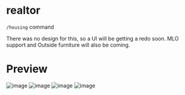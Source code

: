 # realtor
`/housing` command

There was no design for this, so a UI will be getting a redo soon.
MLO support and Outside furniture will also be coming.

# Preview
![image](https://github.com/Byte-Labs-Project/realtor/assets/82112471/0fd5aa8b-7305-4239-b6fd-f82b682b83c7)
![image](https://github.com/Byte-Labs-Project/realtor/assets/82112471/8e702104-92f2-4696-a59e-e3ea89b975b5)
![image](https://github.com/Byte-Labs-Project/realtor/assets/82112471/f1a4ddfd-b091-4062-a994-e8181974ee49)
![image](https://github.com/Byte-Labs-Project/realtor/assets/82112471/fadc1cab-ceea-462a-8b37-f7fec10f415b)
